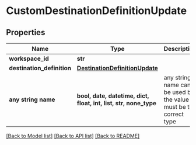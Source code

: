 # CustomDestinationDefinitionUpdate


## Properties
Name | Type | Description | Notes
------------ | ------------- | ------------- | -------------
**workspace_id** | **str** |  | 
**destination_definition** | [**DestinationDefinitionUpdate**](DestinationDefinitionUpdate.md) |  | 
**any string name** | **bool, date, datetime, dict, float, int, list, str, none_type** | any string name can be used but the value must be the correct type | [optional]

[[Back to Model list]](../README.md#documentation-for-models) [[Back to API list]](../README.md#documentation-for-api-endpoints) [[Back to README]](../README.md)


